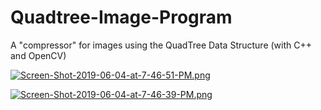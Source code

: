 # Quadtree-Image-Program
A "compressor" for images using the QuadTree Data Structure (with C++ and OpenCV)



[![Screen-Shot-2019-06-04-at-7-46-51-PM.png](https://i.postimg.cc/Ls0Kn8SL/Screen-Shot-2019-06-04-at-7-46-51-PM.png)](https://postimg.cc/2qvXtmVS)



[![Screen-Shot-2019-06-04-at-7-46-39-PM.png](https://i.postimg.cc/sg43Dz14/Screen-Shot-2019-06-04-at-7-46-39-PM.png)](https://postimg.cc/gxjCNfVx)

